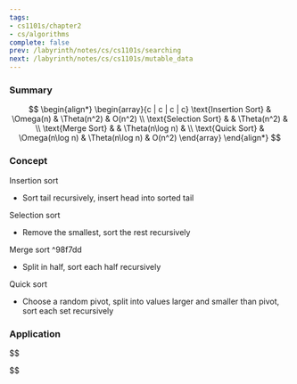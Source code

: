 ```yaml
---
tags:
- cs1101s/chapter2
- cs/algorithms
complete: false
prev: /labyrinth/notes/cs/cs1101s/searching
next: /labyrinth/notes/cs/cs1101s/mutable_data
---
```

   
### Summary
$$
\begin{align*}
\begin{array}{c | c | c | c}
\text{Insertion Sort} & \Omega(n) & \Theta(n^2) & O(n^2) \\
\text{Selection Sort} & & \Theta(n^2) & \\
\text{Merge Sort} & & \Theta(n\log n) & \\
\text{Quick Sort} & \Omega(n\log n) & \Theta(n\log n) & O(n^2)
\end{array}
\end{align*}
$$
### Concept
Insertion sort
- Sort tail recursively, insert head into sorted tail

Selection sort
- Remove the smallest, sort the rest recursively

Merge sort ^98f7dd
- Split in half, sort each half recursively

Quick sort
- Choose a random pivot, split into values larger and smaller than pivot, sort each set recursively
### Application
$$

$$